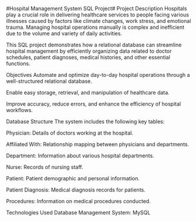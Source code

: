 #Hospital Management System SQL Project#
Project Description
Hospitals play a crucial role in delivering healthcare services to people facing various illnesses caused by factors like climate changes, work stress, and emotional trauma. Managing hospital operations manually is complex and inefficient due to the volume and variety of daily activities.

This SQL project demonstrates how a relational database can streamline hospital management by efficiently organizing data related to doctor schedules, patient diagnoses, medical histories, and other essential functions.

Objectives
Automate and optimize day-to-day hospital operations through a well-structured relational database.

Enable easy storage, retrieval, and manipulation of healthcare data.

Improve accuracy, reduce errors, and enhance the efficiency of hospital workflows.

Database Structure
The system includes the following key tables:

Physician: Details of doctors working at the hospital.

Affiliated With: Relationship mapping between physicians and departments.

Department: Information about various hospital departments.

Nurse: Records of nursing staff.

Patient: Patient demographic and personal information.

Patient Diagnosis: Medical diagnosis records for patients.

Procedures: Information on medical procedures conducted.

Technologies Used
Database Management System: MySQL

